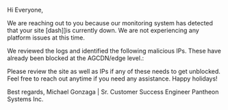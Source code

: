 Hi Everyone,

We are reaching out to you because our monitoring system has detected that your site [dash]]is currently down. We are not experiencing any platform issues at this time.

We reviewed the logs and identified the following malicious IPs. These have already been blocked at the AGCDN/edge level.:

Please review the site as well as IPs if any of these needs to get unblocked. Feel free to reach out anytime if you need any assistance. Happy holidays!

Best regards,
Michael Gonzaga | Sr. Customer Success Engineer
Pantheon Systems Inc.